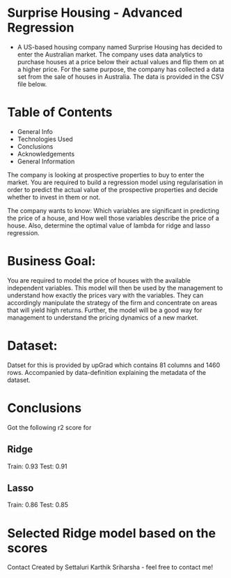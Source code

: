 # Surprise Housing - Advanced Regression
- A US-based housing company named Surprise Housing has decided to enter the Australian market. The company uses data analytics to purchase houses at a price below their actual values and flip them on at a higher price. For the same purpose, the company has collected a data set from the sale of houses in Australia. The data is provided in the CSV file below.

# Table of Contents
- General Info
- Technologies Used
- Conclusions
- Acknowledgements
- General Information

The company is looking at prospective properties to buy to enter the market. You are required to build a regression model using regularisation in order to predict the actual value of the prospective properties and decide whether to invest in them or not.

The company wants to know: Which variables are significant in predicting the price of a house, and How well those variables describe the price of a house. Also, determine the optimal value of lambda for ridge and lasso regression.

# Business Goal:

You are required to model the price of houses with the available independent variables. This model will then be used by the management to understand how exactly the prices vary with the variables. They can accordingly manipulate the strategy of the firm and concentrate on areas that will yield high returns. Further, the model will be a good way for management to understand the pricing dynamics of a new market.

# Dataset:

Datset for this is provided by upGrad which contains 81 columns and 1460 rows. Accompanied by data-definition explaining the metadata of the dataset.

# Conclusions
Got the following r2 score for

## Ridge

Train: 0.93
Test: 0.91

## Lasso

Train: 0.86
Test: 0.85

# Selected Ridge model based on the scores


Contact
Created by Settaluri Karthik Sriharsha - feel free to contact me!